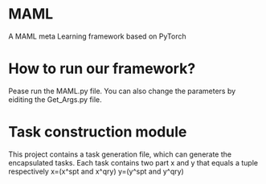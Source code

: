 # MAML
A MAML meta Learning framework based on PyTorch
# How to run our framework?
Pease run the MAML.py file.
You can also change the parameters by eiditing the Get_Args.py file.
# Task construction module
This project contains a task generation file, which can generate the encapsulated tasks.
Each task contains two part x and y that equals a tuple respectively
x=(x^spt and x^qry)
y=(y^spt and y^qry)
